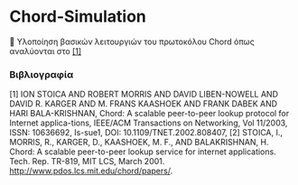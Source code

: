 # Chord-Simulation
:pushpin: Υλοποίηση βασικών λειτουργιών του πρωτοκόλου Chord όπως αναλύονται στο [[1]](#Βιβλιογραφία)




### Βιβλιογραφία

[1] ION STOICA AND ROBERT MORRIS AND DAVID LIBEN-NOWELL AND DAVID R. KARGER AND M. FRANS KAASHOEK AND FRANK DABEK AND HARI BALA-KRISHNAN, Chord: A scalable peer-to-peer lookup protocol for Internet applica-tions, IEEE/ACM Transactions on Networking, Vol 11/2003, ISSN: 10636692, Is-sue1, DOI: 10.1109/TNET.2002.808407,
[2] STOICA, I., MORRIS, R., KARGER, D., KAASHOEK, M. F., AND BALAKRISHNAN, H. Chord: A scalable peer-to-peer lookup service for internet applications. Tech. Rep. TR-819, MIT LCS, March 2001. http://www.pdos.lcs.mit.edu/chord/papers/.
